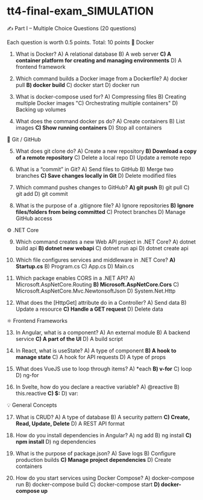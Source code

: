 # tt4-final-exam_SIMULATION

✍️ Part I – Multiple Choice Questions (20 questions)

Each question is worth 0.5 points. Total: 10 points
🐳 Docker

  1. What is Docker?
        A) A relational database
        B) A web server
        **C) A container platform for creating and managing environments**
        D) A frontend framework

  2. Which command builds a Docker image from a Dockerfile?
        A) docker pull
        **B) docker build**
        C) docker start
        D) docker run

   3. What is docker-compose used for?
        A) Compressing files
        B) Creating multiple Docker images
       "C) Orchestrating multiple containers"
        D) Backing up volumes

  4. What does the command docker ps do?
        A) Create containers
        B) List images
        **C) Show running containers**
        D) Stop all containers

🌿 Git / GitHub

  5. What does git clone do?
        A) Create a new repository
        **B) Download a copy of a remote repository**
        C) Delete a local repo
        D) Update a remote repo

  6.  What is a “commit” in Git?
        A) Send files to GitHub
        B) Merge two branches
        **C) Save changes locally in Git**
        D) Delete modified files

  7.  Which command pushes changes to GitHub?
        **A) git push**
        B) git pull
        C) git add
        D) git commit

  8.  What is the purpose of a .gitignore file?
        A) Ignore repositories
       **B) Ignore files/folders from being committed**
        C) Protect branches
        D) Manage GitHub access

⚙️ .NET Core

  9.  Which command creates a new Web API project in .NET Core?
        A) dotnet build api
        **B) dotnet new webapi**
        C) dotnet run api
        D) dotnet create api

  10.  Which file configures services and middleware in .NET Core?
    **A) Startup.cs**
    B) Program.cs
    C) App.cs
    D) Main.cs

   11. Which package enables CORS in a .NET API?
    A) Microsoft.AspNetCore.Routing
    **B) Microsoft.AspNetCore.Cors**
    C) Microsoft.AspNetCore.Mvc.NewtonsoftJson
    D) System.Net.Http

  12. What does the [HttpGet] attribute do in a Controller?
    A) Send data
    B) Update a resource
    **C) Handle a GET request**
    D) Delete data

⚛️ Frontend Frameworks

  13. In Angular, what is a component?
    A) An external module
    B) A backend service
    **C) A part of the UI**
    D) A build script

  14. In React, what is useState?
    A) A type of component
    **B) A hook to manage state**
    C) A hook for API requests
    D) A type of props

   15. What does VueJS use to loop through items?
    A) *each
    **B) v-for**
    C) loop
    D) ng-for

  16. In Svelte, how do you declare a reactive variable?
    A) @reactive
    B) this.reactive
    **C) $:**
    D) var:

💡 General Concepts

  17. What is CRUD?
    A) A type of database
    B) A security pattern
    **C) Create, Read, Update, Delete**
    D) A REST API format

  18. How do you install dependencies in Angular?
    A) ng add
    B) ng install
    **C) npm install**
    D) ng dependencies

  19. What is the purpose of package.json?
    A) Save logs
    B) Configure production builds
    **C) Manage project dependencies**
    D) Create containers

  20. How do you start services using Docker Compose?
    A) docker-compose run
    B) docker-compose build
    C) docker-compose start
   **D) docker-compose up**
